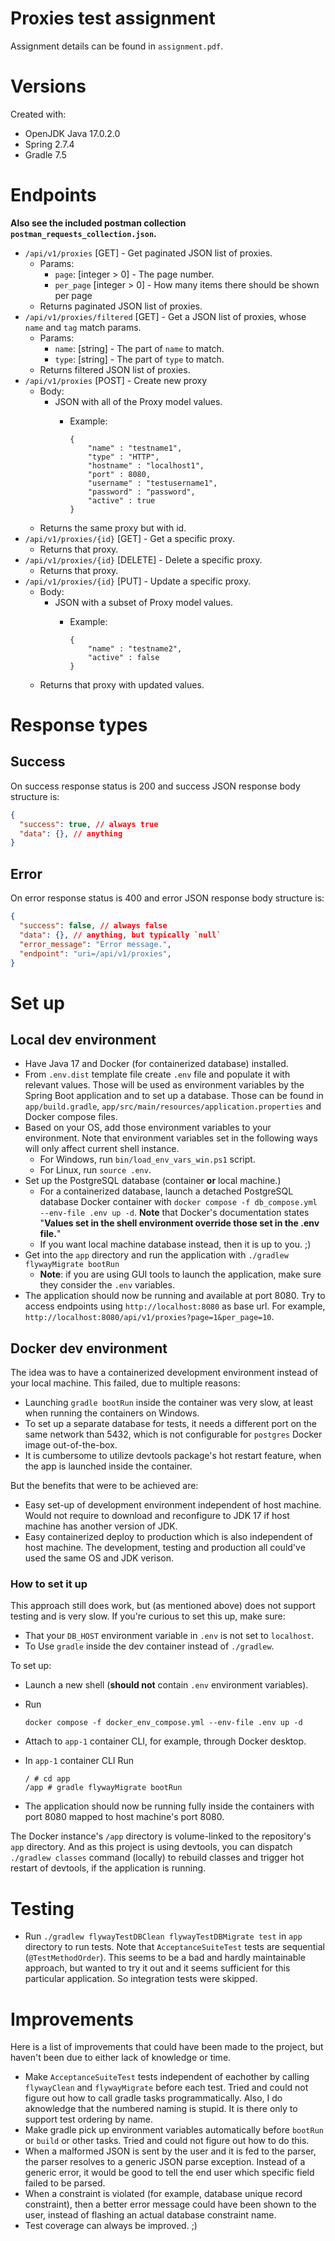 # Proxies test assignment

Assignment details can be found in `assignment.pdf`.

# Versions

Created with:

- OpenJDK Java 17.0.2.0
- Spring 2.7.4
- Gradle 7.5

# Endpoints

**Also see the included postman collection `postman_requests_collection.json`.**

- `/api/v1/proxies` [GET] - Get paginated JSON list of proxies.
  - Params:
    - `page`: [integer > 0] - The page number.
    - `per_page` [integer > 0] - How many items there should be shown per page
  - Returns paginated JSON list of proxies.
- `/api/v1/proxies/filtered` [GET] - Get a JSON list of proxies, whose `name` and `tag` match params.
  - Params:
    - `name`: [string] - The part of `name` to match.
    - `type`: [string] - The part of `type` to match.
  - Returns filtered JSON list of proxies.
- `/api/v1/proxies` [POST] - Create new proxy
  - Body:
    - JSON with all of the Proxy model values.
      - Example:

            {
                "name" : "testname1",
                "type" : "HTTP",
                "hostname" : "localhost1",
                "port" : 8080,
                "username" : "testusername1",
                "password" : "password",
                "active" : true
            }
  - Returns the same proxy but with id.
- `/api/v1/proxies/{id}` [GET] - Get a specific proxy.
  - Returns that proxy.
- `/api/v1/proxies/{id}` [DELETE] - Delete a specific proxy.
  - Returns that proxy.
- `/api/v1/proxies/{id}` [PUT] - Update a specific proxy.
  - Body:
    - JSON with a subset of Proxy model values.
      - Example:

            {
                "name" : "testname2",
                "active" : false
            }
  - Returns that proxy with updated values.

# Response types

## Success

On success response status is 200 and success JSON response body structure is:

```json
{
  "success": true, // always true
  "data": {}, // anything
}
```

## Error

On error response status is 400 and error JSON response body structure is:

```json
{
  "success": false, // always false
  "data": {}, // anything, but typically `null`
  "error_message": "Error message.",
  "endpoint": "uri=/api/v1/proxies",
}
```

# Set up

## Local dev environment

- Have Java 17 and Docker (for containerized database) installed.
- From `.env.dist` template file create `.env` file and populate it with relevant values. Those will be used as environment variables by the Spring Boot application and to set up a database. Those can be found in `app/build.gradle`, `app/src/main/resources/application.properties` and Docker compose files.
- Based on your OS, add those environment variables to your environment. Note that environment variables set in the following ways will only affect current shell instance.
  - For Windows, run `bin/load_env_vars_win.ps1` script.
  - For Linux, run `source .env`.
- Set up the PostgreSQL database (container **or** local machine.)
  - For a containerized database, launch a detached PostgreSQL database Docker container with `docker compose -f db_compose.yml --env-file .env up -d`. **Note** that Docker's documentation states "**Values set in the shell environment override those set in the .env file.**"
  - If you want local machine database instead, then it is up to you. ;)
- Get into the `app` directory and run the application with `./gradlew flywayMigrate bootRun`
  - **Note**: if you are using GUI tools to launch the application, make sure they consider the `.env` variables.
- The application should now be running and available at port 8080. Try to access endpoints using `http://localhost:8080` as base url. For example, `http://localhost:8080/api/v1/proxies?page=1&per_page=10`.

## Docker dev environment

The idea was to have a containerized development environment instead of your local machine. This failed, due to multiple reasons:
- Launching `gradle bootRun` inside the container was very slow, at least when running the containers on Windows.
- To set up a separate database for tests, it needs a different port on the same network than 5432, which is not configurable for `postgres` Docker image out-of-the-box.
- It is cumbersome to utilize devtools package's hot restart feature, when the app is launched inside the container.

But the benefits that were to be achieved are:
- Easy set-up of development environment independent of host machine. Would not require to download and reconfigure to JDK 17 if host machine has another version of JDK.
- Easy containerized deploy to production which is also independent of host machine. The development, testing and production all could've used the same OS and JDK verison.

### How to set it up

This approach still does work, but (as mentioned above) does not support testing and is very slow. If you're curious to set this up, make sure:
- That your `DB_HOST` environment variable in `.env` is not set to `localhost`.
- To Use `gradle` inside the dev container instead of `./gradlew`.

To set up:

- Launch a new shell (**should not** contain `.env` environment variables).
- Run

      docker compose -f docker_env_compose.yml --env-file .env up -d

- Attach to `app-1` container CLI, for example, through Docker desktop.
- In `app-1` container CLI Run

      / # cd app
      /app # gradle flywayMigrate bootRun
- The application should now be running fully inside the containers with port 8080 mapped to host machine's port 8080.

The Docker instance's `/app` directory is volume-linked to the repository's `app` directory. And as this project is using devtools, you can dispatch `./gradlew classes` command (locally) to rebuild classes and trigger hot restart of devtools, if the application is running.

# Testing

- Run `./gradlew flywayTestDBClean flywayTestDBMigrate test` in `app` directory to run tests. Note that `AcceptanceSuiteTest` tests are sequential (`@TestMethodOrder`). This seems to be a bad and hardly maintainable approach, but wanted to try it out and it seems sufficient for this particular application. So integration tests were skipped.

# Improvements

Here is a list of improvements that could have been made to the project, but haven't been due to either lack of knowledge or time.

- Make `AcceptanceSuiteTest` tests independent of eachother by calling `flywayClean` and `flywayMigrate` before each test. Tried and could not figure out how to call gradle tasks programmatically. Also, I do aknowledge that the numbered naming is stupid. It is there only to support test ordering by name.
- Make gradle pick up environment variables automatically before `bootRun` or `build` or other tasks. Tried and could not figure out how to do this.
- When a malformed JSON is sent by the user and it is fed to the parser, the parser resolves to a generic JSON parse exception. Instead of a generic error, it would be good to tell the end user which specific field failed to be parsed.
- When a constraint is violated (for example, database unique record constraint), then a better error message could have been shown to the user, instead of flashing an actual database constraint name.
- Test coverage can always be improved. ;)
